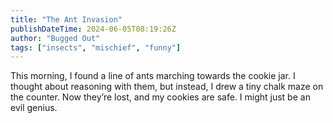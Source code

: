 ```yaml
---
title: "The Ant Invasion"
publishDateTime: 2024-06-05T08:19:26Z
author: "Bugged Out"
tags: ["insects", "mischief", "funny"]
---
```


This morning, I found a line of ants marching towards the cookie jar. I thought about reasoning with them, but instead, I drew a tiny chalk maze on the counter. Now they’re lost, and my cookies are safe. I might just be an evil genius.
